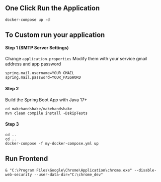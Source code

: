 ## One Click Run the Application
```
docker-compose up -d
```

## To Custom run your application

#### Step 1 (SMTP Server Settings)
Change `application.properties`
Modify them with your service gmail address and app password
```
spring.mail.username=YOUR_GMAIL
spring.mail.password=YOUR_PASSWORD
```
#### Step 2
Build the Spring Boot App with Java 17+
```
cd makehandshake/makehandshake
mvn clean compile install -DskipTests
```
#### Step 3
```
cd ..
cd ..
docker-compose -f my-docker-compose.yml up
```

## Run Frontend

```
& "C:\Program Files\Google\Chrome\Application\chrome.exe" --disable-web-security --user-data-dir="C:\chrome_dev"
```